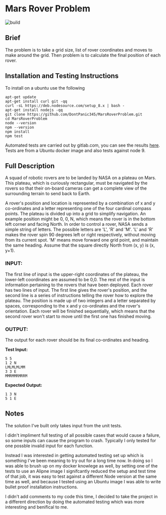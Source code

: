 # Mars Rover Problem

![build](https://gitlab.com/falloonalan/MarsRoverProblem/badges/master/build.svg)


## Brief

The problem is to take a grid size, list of rover coordinates and moves to make around the grid. Then problem is to calculate the final position of each rover. 

## Installation and Testing Instructions
To install on a ubuntu use the following

```
apt-get update
apt-get install curl git -qq
curl -sL https://deb.nodesource.com/setup_8.x | bash -
apt-get install nodejs -qq
git clone https://github.com/DontPanic345/MarsRoverProblem.git
cd MarsRoverProblem
node --version
npm --version
npm install
npm test
```

Automated tests are carried out by gitlab.com, you can see the results [here](https://gitlab.com/falloonalan/MarsRoverProblem/pipelines?scope=finished&page=1). Tests are from a Ubuntu docker image and also tests against node 9.

## Full Description

A squad of robotic rovers are to be landed by NASA on a plateau on Mars.
This plateau, which is curiously rectangular, must be navigated by the
rovers so that their on-board cameras can get a complete view of the
surrounding terrain to send back to Earth.


A rover's position and location is represented by a combination of x and y
co-ordinates and a letter representing one of the four cardinal compass
points. The plateau is divided up into a grid to simplify navigation. An
example position might be 0, 0, N, which means the rover is in the bottom
left corner and facing North. In order to control a rover, NASA sends a simple string of letters. The possible letters are 'L', 'R' and 'M'. 'L' and 'R' makes the rover spin 90
degrees left or right respectively, without moving from its current spot.
'M' means move forward one grid point, and maintain the same heading.
Assume that the square directly North from (x, y) is (x, y+1).


### INPUT:

The first line of input is the upper-right coordinates of the plateau, the
lower-left coordinates are assumed to be 0,0.
The rest of the input is information pertaining to the rovers that have
been deployed. Each rover has two lines of input. The first line gives the
rover's position, and the second line is a series of instructions telling
the rover how to explore the plateau.
The position is made up of two integers and a letter separated by spaces,
corresponding to the x and y co-ordinates and the rover's orientation.
Each rover will be finished sequentially, which means that the second rover
won't start to move until the first one has finished moving.


### OUTPUT:

The output for each rover should be its final co-ordinates and heading.


**Test​ Input:**

```
5 5
1 2 N
LMLMLMLMM
3 3 E
MMRMMRMRRM
```

**Expected Output:**

```
1 3 N
5 1 E
```

## Notes

The solution I've built only takes input from the unit tests.

I didn't impliment full testing of all possible cases that would cause a failure, so some inputs can cause the program to crash. Typically I only tested for one possble invalid input for each function.

Instead I was interested in getting automated testing set up which is something I've been meaning to try out for a long time now. In doing so I was able to brush up on my docker knowlege as well, by setting one of the tests to use an Alipne image I signifcantly reduced the setup and test time of that job, it was easy to test against a different Node version at the same time as well, and because I tested using an Ubuntu image I was able to write bullet proof installation instructions.

I didn't add comments to my code this time, I decided to take the project in a different direction by doing the automated testing which was more interesting and benifical to me.
